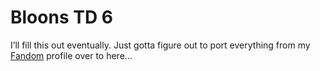 # Bloons TD 6

I’ll fill this out eventually. Just gotta figure out to port everything from my [Fandom]() profile over to here...
